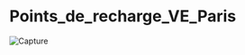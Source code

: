 # Points_de_recharge_VE_Paris
![Capture](https://user-images.githubusercontent.com/60617045/168149011-3bf828f1-db6c-451c-bfb8-461c8795d466.PNG)
